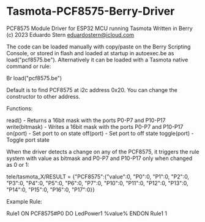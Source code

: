# Tasmota-PCF8575-Berry-Driver

PCF8575 Module Driver for ESP32 MCU running Tasmota Written in Berry
(c) 2023 Eduardo Stern <eduardostern@icloud.com>

The code can be loaded manually with copy/paste on the Berry Scripting Console, or stored in flash and loaded at startup in autoexec.be as load("pcf8575.be"). Alternatively it can be loaded with a Tasmota native command or rule:

Br load("pcf8575.be")

Default is to find PCF8575 at i2c address 0x20. You can change the constructor to other address.

Functions:

read() - Returns a 16bit mask with the ports P0-P7 and P10-P17
write(bitmask) - Writes a 16bit mask with the ports P0-P7 and P10-P17
on(port) - Set port to on state
off(port) - Set port to off state
toggle(port) - Toggle port state


When the driver detects a change on any of the PCF8575, it triggers the rule system with value as bitmask and P0-P7 and P10-P17 only when changed as 0 or 1:

tele/tasmota_X/RESULT = {"PCF8575":{"value":0, "P0":0, "P1":0, "P2":0, "P3":0, "P4":0, "P5":0, "P6":0, "P7":0, "P10":0, "P11":0, "P12":0, "P13":0, "P14":0, "P15":0, "P16":0, "P17":0}}


Example Rule:

Rule1 ON PCF8575#P0 DO LedPower1 %value% ENDON
Rule1 1



